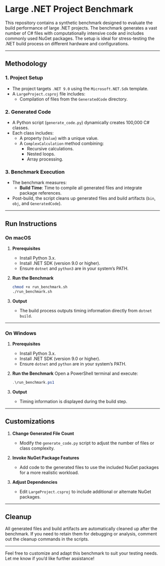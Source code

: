 
# Large .NET Project Benchmark

This repository contains a synthetic benchmark designed to evaluate the build performance of large .NET projects. The benchmark generates a vast number of C# files with computationally intensive code and includes commonly used NuGet packages. The setup is ideal for stress-testing the .NET build process on different hardware and configurations.

---

## **Methodology**

### 1. **Project Setup**
- The project targets `.NET 9.0` using the `Microsoft.NET.Sdk` template.
- A `LargeProject.csproj` file includes:
  - Compilation of files from the `GeneratedCode` directory.

### 2. **Generated Code**
- A Python script (`generate_code.py`) dynamically creates 100,000 C# classes.
- Each class includes:
  - A property (`Value`) with a unique value.
  - A `ComplexCalculation` method combining:
    - Recursive calculations.
    - Nested loops.
    - Array processing.

### 3. **Benchmark Execution**
- The benchmark measures:
  - **Build Time**: Time to compile all generated files and integrate package references.
- Post-build, the script cleans up generated files and build artifacts (`bin`, `obj`, and `GeneratedCode`).

---

## **Run Instructions**

### **On macOS**

1. **Prerequisites**
   - Install Python 3.x.
   - Install .NET SDK (version 9.0 or higher).
   - Ensure `dotnet` and `python3` are in your system’s PATH.

2. **Run the Benchmark**
   ```bash
   chmod +x run_benchmark.sh
   ./run_benchmark.sh
   ```

3. **Output**
   - The build process outputs timing information directly from `dotnet build`.

---

### **On Windows**

1. **Prerequisites**
   - Install Python 3.x.
   - Install .NET SDK (version 9.0 or higher).
   - Ensure `dotnet` and `python` are in your system’s PATH.

2. **Run the Benchmark**
   Open a PowerShell terminal and execute:
   ```powershell
   .\run_benchmark.ps1
   ```

3. **Output**
   - Timing information is displayed during the build step.

---

## **Customizations**

1. **Change Generated File Count**
   - Modify the `generate_code.py` script to adjust the number of files or class complexity.

2. **Invoke NuGet Package Features**
   - Add code to the generated files to use the included NuGet packages for a more realistic workload.

3. **Adjust Dependencies**
   - Edit `LargeProject.csproj` to include additional or alternate NuGet packages.

---

## **Cleanup**
All generated files and build artifacts are automatically cleaned up after the benchmark. If you need to retain them for debugging or analysis, comment out the cleanup commands in the scripts.

---

Feel free to customize and adapt this benchmark to suit your testing needs. Let me know if you’d like further assistance!
